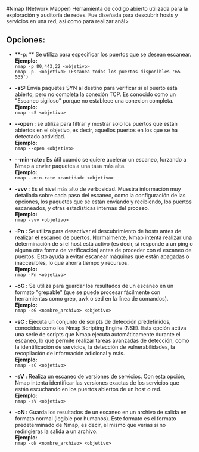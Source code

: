 #Nmap (Network Mapper)
Herramienta de código abierto utilizada para la exploración y auditoría de redes. Fue diseñada para descubrir hosts y servicios en una red, así como para realizar anál>

## Opciones:

- **-p: ** Se utiliza para especificar los puertos que se desean escanear.  
**Ejemplo:**  
                `nmap -p 80,443,22 <objetivo>`  
                `nmap -p- <objetivo> (Escanea todos los puertos disponibles '65 535')`  

- **-sS:** Envía paquetes SYN al destino para verificar si el puerto está abierto, pero no completa la conexión TCP. Es conocido como un "Escaneo sigiloso" porque no establece una conexion completa.  
**Ejemplo:**  
                `nmap -sS <objetivo>`  

- **--open :** se utiliza para filtrar y mostrar solo los puertos que están abiertos en el objetivo, es decir, aquellos puertos en los que se ha detectado actividad.  
**Ejemplo:**  
                `nmap --open <objetivo>`  

- **--min-rate :** Es útil cuando se quiere acelerar un escaneo, forzando a Nmap a enviar paquetes a una tasa más alta.  
**Ejemplo:**  
                `nmap --min-rate <cantidad> <objetivo>`  

- **-vvv :** Es el nivel más alto de verbosidad. Muestra información muy detallada sobre cada paso del escaneo, como la configuración de las opciones, los paquetes que se están enviando y recibiendo, los puertos escaneados, y otras estadísticas internas del proceso.  
**Ejemplo:**  
                `nmap -vvv <objetivo>`  

- **-Pn :** Se utiliza para desactivar el descubrimiento de hosts antes de realizar el escaneo de puertos.  Normalmente, Nmap intenta realizar una determinación de si el host está activo (es decir, si responde a un ping o alguna otra forma de verificación) antes de proceder con el escaneo de puertos. Esto ayuda a evitar escanear máquinas que están apagadas o inaccesibles, lo que ahorra tiempo y recursos.  
**Ejemplo:**  
                `nmap -Pn <objetivo>`  

- **-oG :** Se utiliza para guardar los resultados de un escaneo en un formato "grepable" (que se puede procesar fácilmente con herramientas como grep, awk o sed en la línea de comandos).  
**Ejemplo:**  
                `nmap -oG <nombre_archivo> <objetivo>`  

- **-sC :** Ejecuta un conjunto de scripts de detección predefinidos, conocidos como los Nmap Scripting Engine (NSE). Esta opción activa una serie de scripts que Nmap ejecuta automáticamente durante el escaneo, lo que permite realizar tareas avanzadas de detección, como la identificación de servicios, la detección de vulnerabilidades, la recopilación de información adicional y más.  
**Ejemplo:**  
                `nmap -sC <objetivo>`  

- **-sV :** Realiza un escaneo de versiones de servicios. Con esta opción, Nmap intenta identificar las versiones exactas de los servicios que están escuchando en los puertos abiertos de un host o red.  
**Ejemplo:**  
                `nmap -sV <objetivo>`  

- **-oN :** Guarda los resultados de un escaneo en un archivo de salida en formato normal (legible por humanos). Este formato es el formato predeterminado de Nmap, es decir, el mismo que verías si no redirigieras la salida a un archivo.  
**Ejemplo:**  
                `nmap -oN <nombre_archivo> <objetivo>`  

